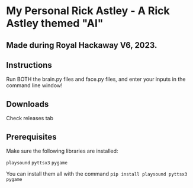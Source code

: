 # My Personal Rick Astley - A Rick Astley themed "AI"

## Made during Royal Hackaway V6, 2023.

## Instructions

Run BOTH the brain.py files and face.py files, and enter your inputs in the command line window!

## Downloads

Check releases tab

## Prerequisites

Make sure the following libraries are installed:

`playsound`
`pyttsx3`
`pygame`

You can install them all with the command ```pip install playsound pyttsx3 pygame```

